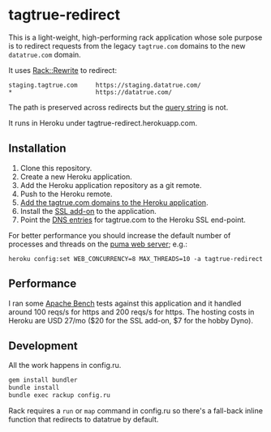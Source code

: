 # tagtrue-redirect

This is a light-weight, high-performing rack application whose sole purpose is
to redirect requests from the legacy `tagtrue.com` domains to the new `datatrue.com`
domain.

It uses [Rack::Rewrite](https://github.com/jtrupiano/rack-rewrite) to redirect:

```
staging.tagtrue.com     https://staging.datatrue.com/
*                       https://datatrue.com/
```

The path is preserved across redirects but the [query string](https://github.com/jtrupiano/rack-rewrite#keeping-your-querystring) is not.

It runs in Heroku under tagtrue-redirect.herokuapp.com.

## Installation

1. Clone this repository.
2. Create a new Heroku application.
3. Add the Heroku application repository as a git remote.
4. Push to the Heroku remote.
5. [Add the tagtrue.com domains to the Heroku application](https://devcenter.heroku.com/articles/custom-domains#add-a-custom-domain-with-a-subdomain).
5. Install the [SSL add-on](https://elements.heroku.com/addons/ssl) to the application.
6. Point the [DNS entries](https://devcenter.heroku.com/articles/ssl-endpoint#dns-and-domain-configuration) for tagtrue.com to the Heroku SSL end-point.

For better performance you should increase the default number of processes and threads on the [puma web server](http://puma.io/); e.g.:

    heroku config:set WEB_CONCURRENCY=8 MAX_THREADS=10 -a tagtrue-redirect

## Performance

I ran some [Apache Bench](https://httpd.apache.org/docs/2.2/programs/ab.html) tests against this application
and it handled around 100 reqs/s for https and 200 reqs/s for https.  The hosting costs in Heroku are USD 27/mo ($20 for the SSL add-on, $7 for the hobby Dyno).

## Development

All the work happens in config.ru.

```bash
gem install bundler
bundle install
bundle exec rackup config.ru
```

Rack requires a `run` or `map` command in config.ru so there's a fall-back inline function that redirects to datatrue by default.
